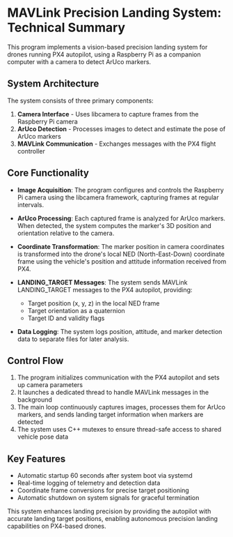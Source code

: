 # MAVLink Precision Landing System: Technical Summary

This program implements a vision-based precision landing system for drones running PX4 autopilot, using a Raspberry Pi as a companion computer with a camera to detect ArUco markers.

## System Architecture

The system consists of three primary components:

1. **Camera Interface** - Uses libcamera to capture frames from the Raspberry Pi camera
2. **ArUco Detection** - Processes images to detect and estimate the pose of ArUco markers 
3. **MAVLink Communication** - Exchanges messages with the PX4 flight controller

## Core Functionality

- **Image Acquisition**: The program configures and controls the Raspberry Pi camera using the libcamera framework, capturing frames at regular intervals.

- **ArUco Processing**: Each captured frame is analyzed for ArUco markers. When detected, the system computes the marker's 3D position and orientation relative to the camera.

- **Coordinate Transformation**: The marker position in camera coordinates is transformed into the drone's local NED (North-East-Down) coordinate frame using the vehicle's position and attitude information received from PX4.

- **LANDING_TARGET Messages**: The system sends MAVLink LANDING_TARGET messages to the PX4 autopilot, providing:
  - Target position (x, y, z) in the local NED frame
  - Target orientation as a quaternion
  - Target ID and validity flags

- **Data Logging**: The system logs position, attitude, and marker detection data to separate files for later analysis.

## Control Flow

1. The program initializes communication with the PX4 autopilot and sets up camera parameters
2. It launches a dedicated thread to handle MAVLink messages in the background
3. The main loop continuously captures images, processes them for ArUco markers, and sends landing target information when markers are detected
4. The system uses C++ mutexes to ensure thread-safe access to shared vehicle pose data

## Key Features

- Automatic startup 60 seconds after system boot via systemd
- Real-time logging of telemetry and detection data
- Coordinate frame conversions for precise target positioning
- Automatic shutdown on system signals for graceful termination

This system enhances landing precision by providing the autopilot with accurate landing target positions, enabling autonomous precision landing capabilities on PX4-based drones.
